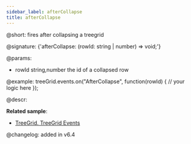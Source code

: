 ```yaml
---
sidebar_label: afterCollapse
title: afterCollapse
---          
```


@short: fires after collapsing a treegrid

@signature: {'afterCollapse: (rowId: string | number) => void;'}
	
@params:
- rowId			string,number		the id of a collapsed row

@example:
treeGrid.events.on("AfterCollapse", function(rowId) {
    // your logic here
});


@descr:

**Related sample**:
- [TreeGrid. TreeGrid Events](https://snippet.dhtmlx.com/sgwnxshe)

@changelog: added in v6.4

